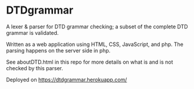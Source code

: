 # DTDgrammar
A lexer &amp; parser for DTD grammar checking; a subset of the complete DTD grammar is validated.

Written as a web application using HTML, CSS, JavaScript, and php. The parsing happens on the server side in php.

See aboutDTD.html in this repo for more details on what is and is not checked by this parser.

Deployed on https://dtdgrammar.herokuapp.com/
